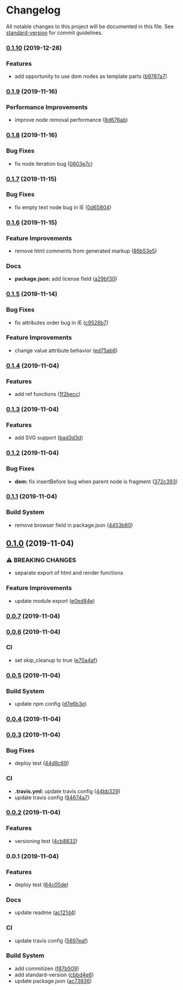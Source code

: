 # Changelog

All notable changes to this project will be documented in this file. See [standard-version](https://github.com/conventional-changelog/standard-version) for commit guidelines.

### [0.1.10](https://github.com/art-bazhin/modeste/compare/v0.1.9...v0.1.10) (2019-12-28)


### Features

* add opportunity to use dom nodes as template parts ([b9787a7](https://github.com/art-bazhin/modeste/commit/b9787a7e30281bb3dd6af178e3d5881769c4b89d))

### [0.1.9](https://github.com/art-bazhin/modeste/compare/v0.1.8...v0.1.9) (2019-11-16)


### Performance Improvements

* improve node removal performance ([8d676ab](https://github.com/art-bazhin/modeste/commit/8d676ab64d176b93bd8a90f512bb0fcaf5ebb36e))

### [0.1.8](https://github.com/art-bazhin/modeste/compare/v0.1.7...v0.1.8) (2019-11-16)


### Bug Fixes

* fix node iteration bug ([0803e7c](https://github.com/art-bazhin/modeste/commit/0803e7cf7a7381d34d61fa9e21721ded65d43402))

### [0.1.7](https://github.com/art-bazhin/modeste/compare/v0.1.6...v0.1.7) (2019-11-15)


### Bug Fixes

* fix empty text node bug in IE ([0d65804](https://github.com/art-bazhin/modeste/commit/0d65804abe3fafcf8750c0d0ef48fb1a7582df9b))

### [0.1.6](https://github.com/art-bazhin/modeste/compare/v0.1.5...v0.1.6) (2019-11-15)


### Feature Improvements

* remove html comments from generated markup ([86b53e5](https://github.com/art-bazhin/modeste/commit/86b53e5323e01a310dd5093190505c3a4b47dee4))


### Docs

* **package.json:** add license field ([a29bf30](https://github.com/art-bazhin/modeste/commit/a29bf30f8a31cda5fe805a29549423c655d3f26e))

### [0.1.5](https://github.com/art-bazhin/modeste/compare/v0.1.4...v0.1.5) (2019-11-14)


### Bug Fixes

* fix attributes order bug in IE ([c9526b7](https://github.com/art-bazhin/modeste/commit/c9526b74d979d6ef53fead84febcbfe11cd16a7c))


### Feature Improvements

* change value attribute behavior ([ed75ab6](https://github.com/art-bazhin/modeste/commit/ed75ab6658508e29d5a1ac4eb9b787d46d8d79fb))

### [0.1.4](https://github.com/art-bazhin/modeste/compare/v0.1.3...v0.1.4) (2019-11-04)


### Features

* add ref functions ([1f2becc](https://github.com/art-bazhin/modeste/commit/1f2becc4576413fb15415211f77442d6a8e701c0))

### [0.1.3](https://github.com/art-bazhin/modeste/compare/v0.1.2...v0.1.3) (2019-11-04)


### Features

* add SVG support ([bad3d3d](https://github.com/art-bazhin/modeste/commit/bad3d3dc87e93edc2ed20b57282b3a9e03eb3e7c))

### [0.1.2](https://github.com/art-bazhin/modeste/compare/v0.1.1...v0.1.2) (2019-11-04)


### Bug Fixes

* **dom:** fix insertBefore bug when parent node is fragment ([372c393](https://github.com/art-bazhin/modeste/commit/372c393408ad99bb42a8fd9de0b42f251a2c9ade))

### [0.1.1](https://github.com/art-bazhin/modeste/compare/v0.1.0...v0.1.1) (2019-11-04)


### Build System

* remove browser field in package.json ([4453b80](https://github.com/art-bazhin/modeste/commit/4453b8034c9105582e4dd506c9bd394cde7b11fd))

## [0.1.0](https://github.com/art-bazhin/modeste/compare/v0.0.7...v0.1.0) (2019-11-04)


### ⚠ BREAKING CHANGES

* separate export of html and render functions

### Feature Improvements

* update module export ([e0ed84e](https://github.com/art-bazhin/modeste/commit/e0ed84e8779ee98ea333403c46580aa59c5259cf))

### [0.0.7](https://github.com/art-bazhin/modeste/compare/v0.0.6...v0.0.7) (2019-11-04)

### [0.0.6](https://github.com/art-bazhin/modeste/compare/v0.0.5...v0.0.6) (2019-11-04)


### CI

* set skip_cleanup to true ([e70a4af](https://github.com/art-bazhin/modeste/commit/e70a4af725774fd2f1026bebe539919f3f9b798d))

### [0.0.5](https://github.com/art-bazhin/modeste/compare/v0.0.4...v0.0.5) (2019-11-04)


### Build System

* update npm config ([d7e6b3e](https://github.com/art-bazhin/modeste/commit/d7e6b3e62b8702e16f487317f7d3bd43e182c496))

### [0.0.4](https://github.com/art-bazhin/modeste/compare/v0.0.3...v0.0.4) (2019-11-04)

### [0.0.3](https://github.com/art-bazhin/modeste/compare/v0.0.2...v0.0.3) (2019-11-04)


### Bug Fixes

* deploy test ([44d8c69](https://github.com/art-bazhin/modeste/commit/44d8c69b0afb56aa2f14a71a8459438eb5eec9d9))


### CI

* **.travis.yml:** update travis config ([44bb329](https://github.com/art-bazhin/modeste/commit/44bb3296fabcf17c3186ae7c44c8e458cdbbe6f8))
* update travis config ([84674a7](https://github.com/art-bazhin/modeste/commit/84674a7432887fdbeccf1cba816e54d56b15b79d))

### [0.0.2](https://github.com/art-bazhin/modeste/compare/v0.0.1...v0.0.2) (2019-11-04)


### Features

* versioning test ([4cb8832](https://github.com/art-bazhin/modeste/commit/4cb8832da32b650665118d3e9463e4fa03481ab8))

### 0.0.1 (2019-11-04)


### Features

* deploy test ([64c05de](https://github.com/art-bazhin/modeste/commit/64c05de58fcd32d17d517ca2cdacfc134484fed6))


### Docs

* update readme ([ac121d4](https://github.com/art-bazhin/modeste/commit/ac121d4c7ea7ed1434a27a87226aa4b81c9938ad))


### CI

* update travis config ([5697eaf](https://github.com/art-bazhin/modeste/commit/5697eaf85ffe38fd7c036e8a6f8c877cf9cced77))


### Build System

* add commitizen ([f87b509](https://github.com/art-bazhin/modeste/commit/f87b50947cde6618adb1640facdfc2140b369b46))
* add standard-version ([cbbd4e6](https://github.com/art-bazhin/modeste/commit/cbbd4e61ceeae136519edbd3b4399475c01f94fb))
* update package.json ([ac73836](https://github.com/art-bazhin/modeste/commit/ac738362519b67b8b4f706faa030cdaff54daa9e))

